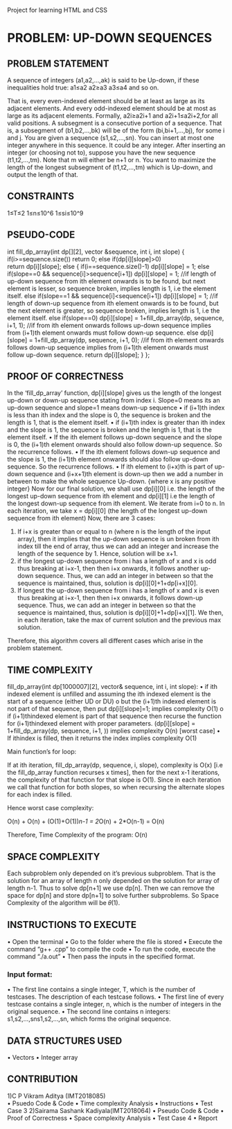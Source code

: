 Project for learning HTML and CSS

# PROBLEM: UP-DOWN SEQUENCES
## PROBLEM STATEMENT
A sequence of integers (a1,a2,…,ak) is said to be Up-down, if these inequalities hold true:
a1≤a2
a2≥a3
a3≤a4 and so on.

That is, every even-indexed element should be at least as large as its adjacent elements. And every odd-indexed element should be at most as large as its adjacent elements. Formally, a2i≥a2i+1 and a2i+1≤a2i+2,for all valid positions.
A subsegment is a consecutive portion of a sequence. That is, a subsegment of (b1,b2,…,bk) will be of the form (bi,bi+1,…,bj), for some i and j.
You are given a sequence (s1,s2,…,sn). You can insert at most one integer anywhere in this sequence. It could be any integer. After inserting an integer (or choosing not to), suppose you have the new sequence (t1,t2,…,tm). Note that m will either be n+1 or n. You want to maximize the length of the longest subsegment of (t1,t2,…,tm) which is Up-down, and output the length of that.

## CONSTRAINTS
1≤T≤2
1≤n≤10^6
1≤si≤10^9

## PSEUDO-CODE

int fill_dp_array(int dp[][2], vector &sequence, int i, int slope)
{
	if(i>=sequence.size())
		return 0;
	else if(dp[i][slope]>0)  
		return dp[i][slope];
	else
	{
		if(i==sequence.size()-1)
			dp[i][slope] = 1;
		else if(slope==0 && sequence[i]>sequence[i+1])
			dp[i][slope] = 1; //if length of up-down sequence from ith element onwards is to be found, but next element is lesser, so sequence broken, implies length is 1, i.e the element itself.
		else if(slope==1 && sequence[i]<sequence[i+1])
			dp[i][slope] = 1; //if length of down-up sequence from ith element onwards is to be found, but the next element is greater, so sequence broken, implies length is 1, i.e the element itself.
		else if(slope==0)
			dp[i][slope] = 1+fill_dp_array(dp, sequence, i+1, 1); //if from ith element onwards follows up-down sequence implies from (i+1)th element onwards must follow down-up sequence.
		else
			dp[i][slope] = 1+fill_dp_array(dp, sequence, i+1, 0); //if from ith element onwards follows down-up sequence implies from (i+1)th element onwards must follow up-down sequence.
		return dp[i][slope];
	}
};
## PROOF OF CORRECTNESS
In the ‘fill_dp_array’ function, dp[i][slope] gives us the length of the longest up-down or down-up sequence stating from index i. Slope=0 means its an up-down sequence and slope=1 means down-up sequence
•	if (i+1)th index is less than ith index and the slope is 0, the sequence is broken and the length is 1, that is the element itself.
•	if (i+1)th index is greater than ith index and the slope is 1, the sequence is broken and the length is 1, that is the element itself.
•	If the ith element follows up-down sequence and the slope is 0, the (i+1)th element onwards should also follow down-up sequence. So the recurrence follows.
•	If the ith element follows down-up sequence and the slope is 1, the (i+1)th element onwards should also follow up-down sequence. So the recurrence follows.
•	If ith element to (i+x)th is part of up-down sequence and (i+x+1)th element is down-up then we add a number in between to make the whole sequence Up-down. {where x is any positive integer} 
      Now for our final solution, we shall use dp[i][0] i.e. the length of the longest  up-down sequence from ith element and dp[i][1] i.e the length of the longest down-up sequence from ith element.
We iterate from i=0 to n.
In each iteration, we take x = dp[i][0] (the length of the longest  up-down sequence from ith element)
Now, there are 3 cases:
1.	If i+x is greater than or equal to n (where n is the length of the input array), then it implies that the up-down sequence is un broken from ith index till the end of array, thus we can add an integer and increase the length of the sequence by 1. Hence, solution will be x+1.
2.	if the longest up-down sequence from i has a length of x and x is odd thus breaking at i+x-1, then then i+x onwards, it follows another up-down sequence. Thus, we can add an integer in between so that the sequence is maintained, thus, solution is dp[i][0]+1+dp[i+x][0].
3.	If longest the up-down sequence from i has a length of x and x is even thus breaking at i+x-1, then then i+x onwards, it follows down-up sequence. Thus, we can add an integer in between so that the sequence is maintained, thus, solution is dp[i][0]+1+dp[i+x][1].
We then, in each iteration, take the max of current solution and the previous max solution.

Therefore, this algorithm covers all different cases which arise in the problem statement.

## TIME COMPLEXITY

fill_dp_array(int dp[1000007][2], vector<long long int>& sequence, int i, int slope):
•	if ith indexed element is unfilled and assuming the ith indexed element is the start of a sequence (either UD or DU)
o	but the (i+1)th indexed element is not part of that sequence, then put dp[i][slope]=1; implies complexity O(1)
o	if (i+1)thindexed element is part of that sequence then recurse the function for (i+1)thindexed element with proper parameters. (dp[i][slope] = 1+fill_dp_array(dp, sequence, i+1, <other slope>)) implies complexity O(n) [worst case]
•	If ithindex is filled, then it returns the index implies complexity O(1)


Main function’s for loop:
	
If at ith iteration, fill_dp_array(dp, sequence, i, slope), complexity is O(x) [i.e the fill_dp_array function recurses x times], then for the next x-1 iterations, the complexity of that function for that slope is O(1). Since in each iteration we call that function for both slopes, so when recursing the alternate slopes for each index is filled.

Hence worst case complexity:

O(n) + O(n) + (O(1)+O(1))*n-1 = 2*O(n) + 2*O(n-1) = O(n)

Therefore,
Time Complexity of the program: O(n)

## SPACE COMPLEXITY
Each subproblem only depended on it’s previous subproblem. That is the solution for an array of length n only depended on the solution for array of length n-1.
Thus to solve dp[n+1] we use dp[n]. Then we can remove the space for dp[n] and store dp[n+1] to solve further subproblems.
So Space Complexity of the algorithm will be 𝜃(1).


## INSTRUCTIONS TO EXECUTE
•	Open the terminal
•	Go to the folder where the file is stored
•	Execute the command “g++ <filename>.cpp” to compile the code
•	To run the code, execute the command “./a.out”
•	Then pass the inputs in the specified format.

### Input format:
•	The first line contains a single integer, T, which is the number of testcases. The description of each testcase follows.
•	The first line of every testcase contains a single integer, n, which is the number of integers in the original sequence.
•	The second line contains n integers: s1,s2,…,sns1,s2,…,sn, which forms the original sequence.


## DATA STRUCTURES USED
•	Vectors
•	Integer array

## CONTRIBUTION

1)C P Vikram Aditya (IMT2018085)  
•	Psuedo Code & Code
•	Time complexity Analysis
•	Instructions 
•	Test Case 3
2)Sairama Sashank Kadiyala(IMT2018064)
•	Pseudo Code & Code
•	Proof of Correctness
•	Space complexity Analysis
•	Test Case 4
•	Report

